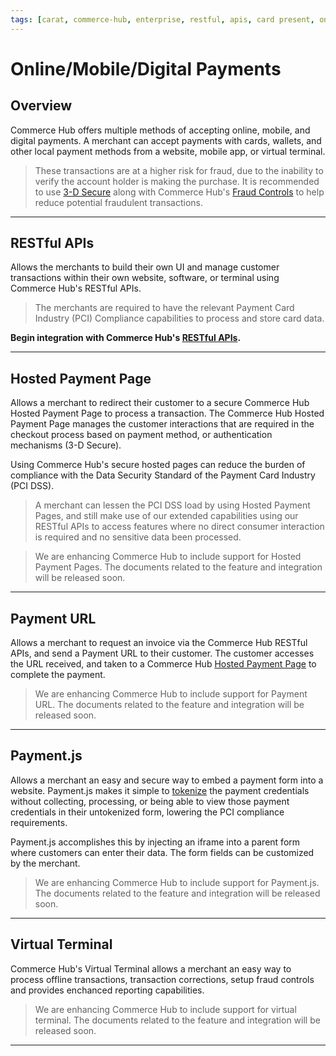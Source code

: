 ```yaml
---
tags: [carat, commerce-hub, enterprise, restful, apis, card present, online, mobile, digital-payments, card-not-present, getting-started, hosted-payment-page, virtual-terminal]
---
```


# Online/Mobile/Digital Payments

## Overview

Commerce Hub offers multiple methods of accepting online, mobile, and digital payments. A merchant can accept payments with cards, wallets, and other local payment methods from a website, mobile app, or virtual terminal.

<!-- theme: warning -->
> These transactions are at a higher risk for fraud, due to the inability to verify the account holder is making the purchase. It is recommended to use [3-D Secure](?path=docs/Online-Mobile-Digital/3D-Secure/3DSecure.md) along with Commerce Hub's [Fraud Controls](?path=docs/Resources/Guides/Fraud/Fraud-Settings.md) to help reduce potential fraudulent transactions.

---

## RESTful APIs

Allows the merchants to build their own UI and manage customer transactions within their own website, software, or terminal using Commerce Hub's RESTful APIs.

<!-- theme: warning -->
> The merchants are required to have the relevant Payment Card Industry (PCI) Compliance capabilities to process and store card data.

**Begin integration with Commerce Hub's [RESTful APIs](?path=docs/Resources/API-Documents/Use-Our-APIs.md).**

---

## Hosted Payment Page

Allows a merchant to redirect their customer to a secure Commerce Hub Hosted Payment Page to process a transaction. The Commerce Hub Hosted Payment Page manages the customer interactions that are required in the checkout process based on payment method, or authentication mechanisms (3-D Secure).

Using Commerce Hub's secure hosted pages can reduce the burden of compliance with the Data Security Standard of the Payment Card Industry (PCI DSS).

<!-- theme: info -->
>A merchant can lessen the PCI DSS load by using Hosted Payment Pages, and still make use of our extended capabilities using our RESTful APIs to access features where no direct consumer interaction is required and no sensitive data been processed.

<!-- theme: danger -->
> We are enhancing Commerce Hub to include support for Hosted Payment Pages. The documents related to the feature and integration will be released soon.

<!---
**Begin integration with Commerce Hub's [Hosted Payment Pages](?path=docs/Online-Mobile-Digital/Hosted-Payment-Page/Hosted-Payment-Page.md).**
--->

---

## Payment URL

Allows a merchant to request an invoice via the Commerce Hub RESTful APIs, and send a Payment URL to their customer. The customer accesses the URL received, and taken to a Commerce Hub [Hosted Payment Page](#hosted-payment-page) to complete the payment.

<!-- theme: danger -->
> We are enhancing Commerce Hub to include support for Payment URL. The documents related to the feature and integration will be released soon.

<!---
**Begin integration with Commerce Hub's [Payment URLs](?path=docs/Online-Mobile-Digital/Payment-URL/Payment-URL.md).**
--->

---

## Payment.js

Allows a merchant an easy and secure way to embed a payment form into a website. Payment.js makes it simple to [tokenize](?path=docs/Resources/API-Documents/Payments_VAS/Payment-Token.md) the payment credentials without collecting, processing, or being able to view those payment credentials in their untokenized form, lowering the PCI compliance requirements.

Payment.js accomplishes this by injecting an iframe into a parent form where customers can enter their data. The form fields can be customized by the merchant.

<!-- theme: danger -->
> We are enhancing Commerce Hub to include support for Payment.js. The documents related to the feature and integration will be released soon.

<!---
**Begin integration with Commerce Hub's [Payment.js](?path=docs/Online-Mobile-Digital/Payment-JS/Payment-JS.md).**
--->

---

## Virtual Terminal

Commerce Hub's Virtual Terminal allows a merchant an easy way to process offline transactions, transaction corrections, setup fraud controls and provides enchanced reporting capabilities.

<!-- theme: danger -->
> We are enhancing Commerce Hub to include support for virtual terminal. The documents related to the feature and integration will be released soon.

<!---
**Begin processing with Commerce Hub's [Virtual Terminal](?path=docs/Online-Mobile-Digital/Virtual-Terminal/Virtual-Terminal.md).**
--->

---